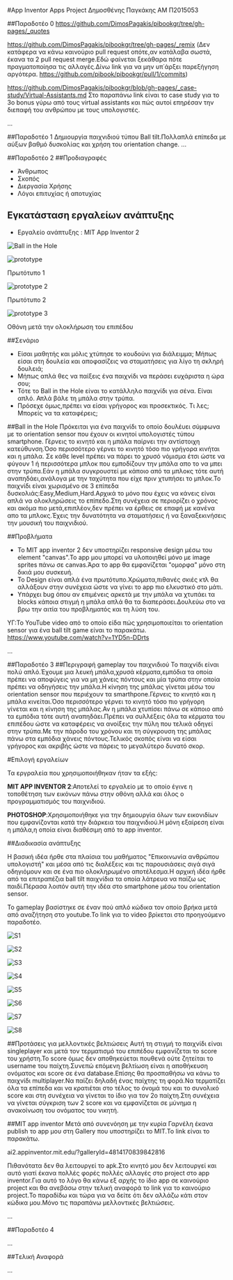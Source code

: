 #App Inventor Apps Project
Δημοσθένης Παγκάκης
ΑΜ Π2015053

##Παραδοτέο 0
https://github.com/DimosPagakis/pibookgr/tree/gh-pages/_quotes

https://github.com/DimosPagakis/pibookgr/tree/gh-pages/_remix (Δεν κατάφερα να κάνω καινούριο pull request οπότε,αν κατάλαβα σωστά,
έκανα τα 2 pull request merge.Εδώ φαίνεται ξεκάθαρα πότε πραγματοποίησα τις αλλαγές.Δίνω link για να μην υπ΄άρξει παρεξήγηση αργότερα.
https://github.com/pibook/pibookgr/pull/1/commits)

https://github.com/DimosPagakis/pibookgr/blob/gh-pages/_case-study/Virtual-Assistants.md
Στο παραπάνω link είναι το case study για το 3ο bonus γύρω από τους virtual assistants και πώς αυτοί επηρέσαν την διεπαφή του ανθρώπου
με τους υπολογιστές.

...

##Παραδοτέο 1
Δημιουργία παιχνιδιού τύπου Ball tilt.Πολλαπλά επίπεδα με αύξων βαθμό δυσκολίας και χρήση του orientation change.
...

##Παραδοτέο 2
##Προδιαγραφές
* Άνθρωπος
* Σκοπός
* Διεργασία Χρήσης
* Λόγοι επιτυχίας ή αποτυχίας

## Εγκατάσταση εργαλείων ανάπτυξης 
* Εργαλείο ανάπτυξης : MIT App Inventor 2

![Ball in the Hole](4.jpg)

![prototype](11.jpg)

Πρωτότυπο 1

![prototype 2](7.jpg)

Πρωτότυπο 2

![prototype 3](3.jpg)

Οθόνη μετά την ολοκλήρωση του επιπέδου

##Σενάριο
* Είσαι μαθητής και μόλις χτύπησε το κουδούνι για διάλειμμα; Μήπως είσαι στη δουλεία και αποφασίζεις να σταματήσεις για λίγο τη σκληρή δουλειά;
* Μήπως απλά θες να παίξεις ένα παιχνίδι να περάσει ευχάριστα η ώρα σου;
* Τότε το Ball in the Hole είναι το κατάλληλο παιχνίδι για σένα. Είναι απλό. Απλά βάλε τη μπάλα στην τρύπα.
* Πρόσεχε όμως,πρέπει να είσαι γρήγορος και προσεκτικός. Τι λες; Μπορείς να τα καταφέρεις;

##Ball in the Hole
Πρόκειται για ένα παιχνίδι το οποίο δουλέυει σύμφωνα με το orientation sensor που έχουν οι κινητοί υπολογιστές τύπου smartphone.
Γέρνεις το κινητό και η μπάλα παίρνει την αντίστοιχη κατεύθυνση.Όσο περισσότερο γέρνει το κινητό τόσο πιο γρήγορα κινήται και η μπάλα.
Σε κάθε level πρέπει να πάρει το χρυσό νόμισμα έτσι ώστε να φύγουν 1 ή περισσότερα μπλοκ που εμποδίζουν την μπάλα απο το να μπει στην τρύπα.Εάν η μπάλα συγκρουστεί με κάποιο από τα μπλοκς τότε αυτή αναπηδάει,ανάλογα με την ταχύτητα που είχε πριν χτυπήσει το μπλοκ.Το παιχνίδι είναι χωρισμένο σε 3 επίπεδα δυσκολιάς:Easy,Medium,Hard.Αρχικά το μόνο που έχεις να κάνεις είναι απλά να ολοκληρώσεις το επίπεδο.Στη συνέχεια σε περιορίζει ο χρόνος και ακόμα πιο μετά,επιπλέον,δεν πρέπει να έρθεις σε επαφή με κανένα απο τα μπλοκς.Έχεις την δυνατότητα να σταματήσεις ή να ξαναξεκινήσεις την μουσική του παιχνιδιού.

##Προβλήματα
* Το MIT app inventor 2 δεν υποστηρίζει responsive design μέσω του element "canvas".Το app μου μπορεί να υλοποιηθεί μόνο με image sprites πάνω σε canvas.Άρα το app θα εμφανίζεται "ομορφα" μόνο στη δικιά μου συσκευή.
* Το Design είναι απλά ένα πρωτότυπο.Χρώματα,πιθανές σκιές κτλ θα αλλάξουν στην συνέχεια ώστε να γίνει το app πιο ελκυστικό στο μάτι.
* Υπάρχει bug όπου αν επιμένεις αρκετά με την μπάλα να χτυπάει τα blocks κάποια στιγμή η μπάλα απλά θα τα διαπεράσει.Δουλεύω στο να βρω την αιτία του προβληματός και τη λύση του.

ΥΓ:Το YouTube video από το οποίο είδα πώς χρησιμοποιείται το orientation sensor για ένα ball tilt game είναι το παρακάτω.
https://www.youtube.com/watch?v=1YD5n-DDrts

…

##Παραδοτέο 3
##Περιγραφή gameplay του παιχνιδιού
Το παιχνίδι είναι πολύ απλό.Έχουμε μια λευκή μπάλα,χρυσά κέρματα,εμπόδια τα οποία πρέπει να αποφύγεις για να μη χάνεις πόντους και μία τρύπα στην οποία πρέπει να οδηγήσεις την μπάλα.Η κίνηση της μπάλας γίνεται μέσω του orientation sensor που περιέχουν τα smarthpone.Γέρνεις το κινητό και η μπάλα κινείται.Όσο περισσότερο γέρνει το κινητό τόσο πιο γρήγορη γίνεται και η κίνηση της μπάλας.Αν η μπάλα χτυπίσει πάνω σε κάποιο από τα εμπόδια τότε αυτή αναπηδάει.Πρέπει να συλλέξεις όλα τα κέρματα του επιπέδου ώστε να καταφέρεις να ανοίξεις την πύλη που τελικά οδηγεί στην τρύπα.Με την πάροδο του χρόνου και τη σύγκρουση της μπάλας πάνω στα εμπόδια χάνεις πόντους.Τελικός σκοπός είναι να είσαι γρήγορος και ακριβής ώστε να πάρεις το μεγαλύτερο δυνατό σκορ.

#Επιλογή εργαλείων

Τα εργραλεία που χρησιμοποιήθηκαν ήταν τα εξής:

**MIT APP INVENTOR 2**:Αποτελεί το εργαλείο με το οποίο έγινε η τοποθέτηση των εικόνων πάνω στην οθόνη αλλά και όλος ο προγραμματισμός του παιχνιδιού.

**PHOTOSHOP**:Χρησιμοποιήθηκε για την δημιουργία όλων των εικονιδίων που εμφανίζονται κατά την διάρκεια του παιχνιδιού.Η μόνη εξαίρεση είναι η μπάλα,η οποία είναι διαθέσιμη από το app inventor.

##Διαδικασία ανάπτυξης

Η βασική ιδέα ήρθε στα πλαίσια του μαθήματος "Επικοινωνία ανθρώπου υπολογιστή" και μέσα από τις διαλέξεις και τις παρουσιάσεις σιγά σιγά οδηγιόμουν και σε ένα πιο ολοκληρωμένο αποτέλεσμα.Η αρχική ιδέα ήρθε από τα επιτραπέζια ball tilt παιχνίδια τα οποία λάτρευα να παίζω ως παιδί.Πέρασα λοιπόν αυτή την ιδέα στο smartphone μέσω του orientation sensor.

Το gameplay βασίστηκε σε έναν πού απλό κώδικα τον οποίο βρήκα μετά από αναζήτηση στο youtube.Το link για το video βρίκεται στο προηγούμενο παραδοτέο.

![S1](S1.png)

![S2](S2.png)

![S3](S3.png)

![S4](S4.png)

![S5](S5.png)

![S6](S6.png)

![S7](S7.png)

![S8](S8.png)

##Προτάσεις για μελλοντικές βελτιώσεις
Αυτή τη στιγμή το παιχνίδι είναι singleplayer και μετά τον τερματισμό του επιπέδου εμφανίζεται το score του χρήστη.Το score όμως δεν αποθηκεύεται πουθενά ούτε ζητείται το username του παίχτη.Συνεπώ επόμενη βελτίωση είναι η αποθήκευση ονόματος και score σε ένα database.Επίσης θα προσπαθήσω να κάνω το παιχνίδι multiplayer.Να παίζει δηλαδή ένας παίχτης τη φορά.Να τερματίζει όλα τα επίπεδα και να κρατιέται στο τέλος το όνομά του και το συνολικό score και στη συνέχεια να γίνεται το ίδιο για τον 2ο παίχτη.Στη συνέχεια να γίνεται σύγκριση των 2 score και να εμφανίζεται σε μύνημα η ανακοίνωση του ονόματος του νικητή.

##MIT app inventor
Μετά από συνενόηση με την κυρία Γαρνέλη έκανα publish το app μου στη Gallery που υποστηρίζει το MIT.Το link είναι το παρακάτω.

ai2.appinventor.mit.edu/?galleryId=4814170839842816

Πιθανότατα δεν θα λειτουργεί το apk.Στο κινητό μου δεν λειτουργεί και αυτό γιατί έκανα πολλές φορές πολλές αλλαγές στο project στο app inventor.Για αυτό το λόγο θα κάνω εξ αρχής το ίδιο app σε καινούριο project και θα ανεβάσω στην τελική αναφορά το link για το καινούριο project.Το παραδίδω και τώρα για να δείτε ότι δεν αλλάζω κάτι στον κώδικα μου.Μόνο τις παραπάνω μελλοντικές βελτιώσεις.

...

##Παραδοτέο 4

...

##Tελική Αναφορά

...
